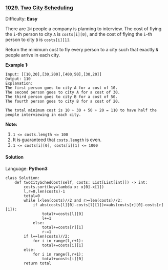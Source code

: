 ### [1029\. Two City Scheduling](https://leetcode.com/problems/two-city-scheduling/)

Difficulty: **Easy**


There are `2N` people a company is planning to interview. The cost of flying the `i`-th person to city `A` is `costs[i][0]`, and the cost of flying the `i`-th person to city `B` is `costs[i][1]`.

Return the minimum cost to fly every person to a city such that exactly `N` people arrive in each city.

**Example 1:**

```
Input: [[10,20],[30,200],[400,50],[30,20]]
Output: 110
Explanation: 
The first person goes to city A for a cost of 10.
The second person goes to city A for a cost of 30.
The third person goes to city B for a cost of 50.
The fourth person goes to city B for a cost of 20.

The total minimum cost is 10 + 30 + 50 + 20 = 110 to have half the people interviewing in each city.
```

**Note:**

1.  `1 <= costs.length <= 100`
2.  It is guaranteed that `costs.length` is even.
3.  `1 <= costs[i][0], costs[i][1] <= 1000`


#### Solution

Language: **Python3**

```python3
class Solution:
    def twoCitySchedCost(self, costs: List[List[int]]) -> int:
        costs.sort(key=lambda x: x[0]-x[1])
        l,r=0,len(costs)-1
        total=0
        while l<len(costs)//2 and r>=len(costs)//2:
            if abs(costs[l][0]-costs[l][1])>=abs(costs[r][0]-costs[r][1]):
                total+=costs[l][0]
                l+=1
            else:
                total+=costs[r][1]
                r-=1
        if l==len(costs)//2:
            for i in range(l,r+1):
                total+=costs[i][1]
        else:
            for i in range(l,r+1):
                total+=costs[i][0]
        return total
```